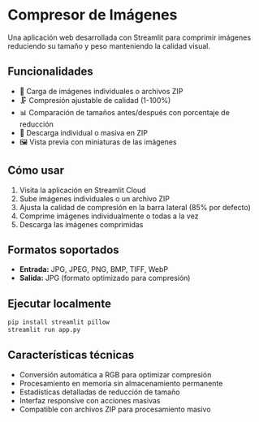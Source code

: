 # Compresor de Imágenes

Una aplicación web desarrollada con Streamlit para comprimir imágenes reduciendo su tamaño y peso manteniendo la calidad visual.

## Funcionalidades

- 📁 Carga de imágenes individuales o archivos ZIP
- 🗜️ Compresión ajustable de calidad (1-100%)
- 📊 Comparación de tamaños antes/después con porcentaje de reducción
- 💾 Descarga individual o masiva en ZIP
- 🖼️ Vista previa con miniaturas de las imágenes

## Cómo usar

1. Visita la aplicación en Streamlit Cloud
2. Sube imágenes individuales o un archivo ZIP
3. Ajusta la calidad de compresión en la barra lateral (85% por defecto)
4. Comprime imágenes individualmente o todas a la vez
5. Descarga las imágenes comprimidas

## Formatos soportados

- **Entrada:** JPG, JPEG, PNG, BMP, TIFF, WebP
- **Salida:** JPG (formato optimizado para compresión)

## Ejecutar localmente

```bash
pip install streamlit pillow
streamlit run app.py
```

## Características técnicas

- Conversión automática a RGB para optimizar compresión
- Procesamiento en memoria sin almacenamiento permanente
- Estadísticas detalladas de reducción de tamaño
- Interfaz responsive con acciones masivas
- Compatible con archivos ZIP para procesamiento masivo